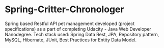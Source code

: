 # Spring-Critter-Chronologer
Spring based Restful API pet management developed (project specifications) as a part of completing Udacity - Java Web Developer Nanodegree. Tech stack used: Spring Data Rest, JPA, Repository pattern, MySQL, Hibernate, JUnit, Best Practices for Entity Data Model.
